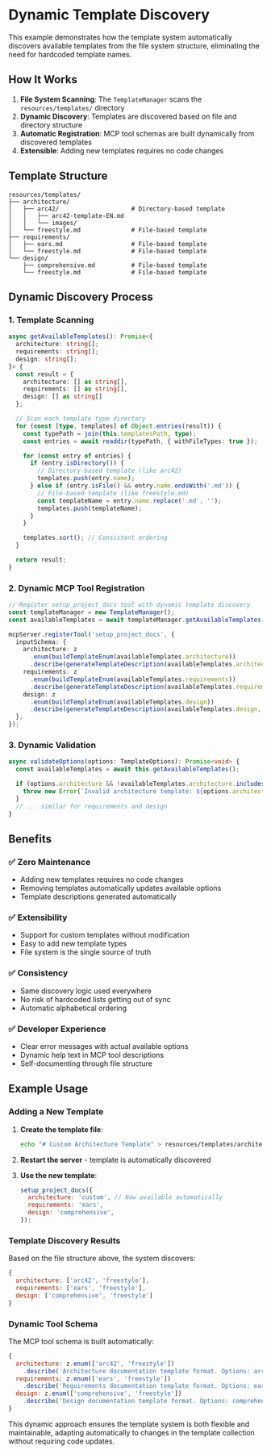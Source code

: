 # Dynamic Template Discovery

This example demonstrates how the template system automatically discovers available templates from the file system structure, eliminating the need for hardcoded template names.

## How It Works

1. **File System Scanning**: The `TemplateManager` scans the `resources/templates/` directory
2. **Dynamic Discovery**: Templates are discovered based on file and directory structure
3. **Automatic Registration**: MCP tool schemas are built dynamically from discovered templates
4. **Extensible**: Adding new templates requires no code changes

## Template Structure

```
resources/templates/
├── architecture/
│   ├── arc42/                    # Directory-based template
│   │   ├── arc42-template-EN.md
│   │   └── images/
│   └── freestyle.md              # File-based template
├── requirements/
│   ├── ears.md                   # File-based template
│   └── freestyle.md              # File-based template
└── design/
    ├── comprehensive.md          # File-based template
    └── freestyle.md              # File-based template
```

## Dynamic Discovery Process

### 1. Template Scanning

```typescript
async getAvailableTemplates(): Promise<{
  architecture: string[];
  requirements: string[];
  design: string[];
}> {
  const result = {
    architecture: [] as string[],
    requirements: [] as string[],
    design: [] as string[]
  };

  // Scan each template type directory
  for (const [type, templates] of Object.entries(result)) {
    const typePath = join(this.templatesPath, type);
    const entries = await readdir(typePath, { withFileTypes: true });

    for (const entry of entries) {
      if (entry.isDirectory()) {
        // Directory-based template (like arc42)
        templates.push(entry.name);
      } else if (entry.isFile() && entry.name.endsWith('.md')) {
        // File-based template (like freestyle.md)
        const templateName = entry.name.replace('.md', '');
        templates.push(templateName);
      }
    }

    templates.sort(); // Consistent ordering
  }

  return result;
}
```

### 2. Dynamic MCP Tool Registration

```typescript
// Register setup_project_docs tool with dynamic template discovery
const templateManager = new TemplateManager();
const availableTemplates = await templateManager.getAvailableTemplates();

mcpServer.registerTool('setup_project_docs', {
  inputSchema: {
    architecture: z
      .enum(buildTemplateEnum(availableTemplates.architecture))
      .describe(generateTemplateDescription(availableTemplates.architecture, 'Architecture')),
    requirements: z
      .enum(buildTemplateEnum(availableTemplates.requirements))
      .describe(generateTemplateDescription(availableTemplates.requirements, 'Requirements')),
    design: z
      .enum(buildTemplateEnum(availableTemplates.design))
      .describe(generateTemplateDescription(availableTemplates.design, 'Design')),
  },
});
```

### 3. Dynamic Validation

```typescript
async validateOptions(options: TemplateOptions): Promise<void> {
  const availableTemplates = await this.getAvailableTemplates();

  if (options.architecture && !availableTemplates.architecture.includes(options.architecture)) {
    throw new Error(`Invalid architecture template: ${options.architecture}. Valid options: ${availableTemplates.architecture.join(', ')}`);
  }
  // ... similar for requirements and design
}
```

## Benefits

### ✅ **Zero Maintenance**

- Adding new templates requires no code changes
- Removing templates automatically updates available options
- Template descriptions generated automatically

### ✅ **Extensibility**

- Support for custom templates without modification
- Easy to add new template types
- File system is the single source of truth

### ✅ **Consistency**

- Same discovery logic used everywhere
- No risk of hardcoded lists getting out of sync
- Automatic alphabetical ordering

### ✅ **Developer Experience**

- Clear error messages with actual available options
- Dynamic help text in MCP tool descriptions
- Self-documenting through file structure

## Example Usage

### Adding a New Template

1. **Create the template file**:

   ```bash
   echo "# Custom Architecture Template" > resources/templates/architecture/custom.md
   ```

2. **Restart the server** - template is automatically discovered

3. **Use the new template**:
   ```javascript
   setup_project_docs({
     architecture: 'custom', // Now available automatically
     requirements: 'ears',
     design: 'comprehensive',
   });
   ```

### Template Discovery Results

Based on the file structure above, the system discovers:

```javascript
{
  architecture: ['arc42', 'freestyle'],
  requirements: ['ears', 'freestyle'],
  design: ['comprehensive', 'freestyle']
}
```

### Dynamic Tool Schema

The MCP tool schema is built automatically:

```javascript
{
  architecture: z.enum(['arc42', 'freestyle'])
    .describe('Architecture documentation template format. Options: arc42 (comprehensive software architecture template), freestyle (flexible format)'),
  requirements: z.enum(['ears', 'freestyle'])
    .describe('Requirements documentation template format. Options: ears (WHEN...THEN format), freestyle (flexible format)'),
  design: z.enum(['comprehensive', 'freestyle'])
    .describe('Design documentation template format. Options: comprehensive (full implementation guide with testing strategy), freestyle (flexible format)')
}
```

This dynamic approach ensures the template system is both flexible and maintainable, adapting automatically to changes in the template collection without requiring code updates.
